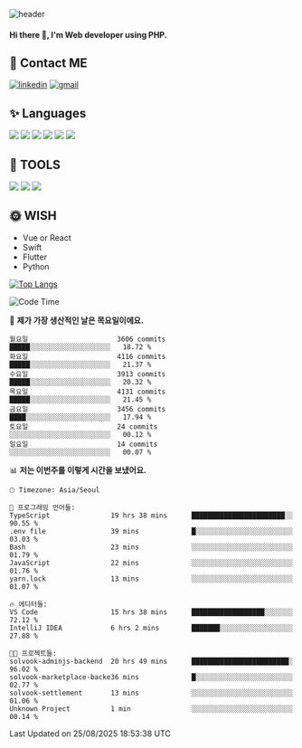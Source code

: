 ![header](https://capsule-render.vercel.app/api?type=waving&color=auto&height=300&section=header&text=Elin&fontSize=90&animation=twinkling)

#### Hi there 👋, I'm <b>Web developer</b> using PHP. ####

<!--
- 🔭 I’m currently working on Uniwill
- 🌱 I’m currently learning Vue or React or Python.
-->

<!---#### I am PHP developer --->

## 💌 Contact ME ###
[<img src='https://img.shields.io/badge/-EunjiKo-%230A66C2?style=flat-square&logo=LinkedIn&logoColor=white' alt='linkedin'>](https://www.linkedin.com/in/https://www.linkedin.com/in/eunji-ko-00a907164//)  [<img src='https://img.shields.io/badge/-einee214%40gmail.com-%23EA4335?style=flat-square&logo=Gmail&logoColor=white' alt='gmail'>](einee214@gmail.com)  


## ✨ Languages
<img src='https://img.shields.io/badge/-PHP-%23777BB4?style=for-the-badge&logo=PHP&logoColor=white'> <img src='https://img.shields.io/badge/-Laravel-%23FF2D20?style=for-the-badge&logo=Laravel&logoColor=white'> <img src='https://img.shields.io/badge/Jquery-%230769AD?style=for-the-badge&logo=Jquery&logoColor=white'> <img src='https://img.shields.io/badge/CSS3-%231572B6?style=for-the-badge&logo=CSS3&logoColor=white'> <img src='https://img.shields.io/badge/Bootstrap-%237952B3?style=for-the-badge&logo=Bootstrap&logoColor=white' > <img src='https://img.shields.io/badge/MySQL-%234479A1?style=for-the-badge&logo=MySQL&logoColor=white' >

## 🌷 TOOLS
<img src='https://img.shields.io/badge/PHPSTORM-%23000000?style=for-the-badge&logo=PhpStorm&logoColor=white' > <img src='https://img.shields.io/badge/GitLab-%23FCA121?style=for-the-badge&logo=GitLab&logoColor=white' > <img src='https://img.shields.io/badge/GitHub-%23181717?style=for-the-badge&logo=GitHub&logoColor=white'>


## 🌞 WISH
- Vue or React
- Swift
- Flutter
- Python


[![Top Langs](https://github-readme-stats.vercel.app/api/top-langs/?username=ein214&layout=compact)](https://github.com/anuraghazra/github-readme-stats)

<!--START_SECTION:waka-->
![Code Time](http://img.shields.io/badge/Code%20Time-4%2C413%20hrs%2026%20mins-blue)

📅 **제가 가장 생산적인 날은 목요일이에요.** 

```text
월요일                      3606 commits        █████░░░░░░░░░░░░░░░░░░░░   18.72 % 
화요일                      4116 commits        █████░░░░░░░░░░░░░░░░░░░░   21.37 % 
수요일                      3913 commits        █████░░░░░░░░░░░░░░░░░░░░   20.32 % 
목요일                      4131 commits        █████░░░░░░░░░░░░░░░░░░░░   21.45 % 
금요일                      3456 commits        ████░░░░░░░░░░░░░░░░░░░░░   17.94 % 
토요일                      24 commits          ░░░░░░░░░░░░░░░░░░░░░░░░░   00.12 % 
일요일                      14 commits          ░░░░░░░░░░░░░░░░░░░░░░░░░   00.07 % 
```


📊 **저는 이번주를 이렇게 시간을 보냈어요.** 

```text
🕑︎ Timezone: Asia/Seoul

💬 프로그래밍 언어들: 
TypeScript               19 hrs 38 mins      ███████████████████████░░   90.55 % 
.env file                39 mins             █░░░░░░░░░░░░░░░░░░░░░░░░   03.03 % 
Bash                     23 mins             ░░░░░░░░░░░░░░░░░░░░░░░░░   01.79 % 
JavaScript               22 mins             ░░░░░░░░░░░░░░░░░░░░░░░░░   01.76 % 
yarn.lock                13 mins             ░░░░░░░░░░░░░░░░░░░░░░░░░   01.07 % 

🔥 에디터들: 
VS Code                  15 hrs 38 mins      ██████████████████░░░░░░░   72.12 % 
IntelliJ IDEA            6 hrs 2 mins        ███████░░░░░░░░░░░░░░░░░░   27.88 % 

🐱‍💻 프로젝트들: 
solvook-adminjs-backend  20 hrs 49 mins      ████████████████████████░   96.02 % 
solvook-marketplace-backe36 mins             █░░░░░░░░░░░░░░░░░░░░░░░░   02.77 % 
solvook-settlement       13 mins             ░░░░░░░░░░░░░░░░░░░░░░░░░   01.06 % 
Unknown Project          1 min               ░░░░░░░░░░░░░░░░░░░░░░░░░   00.14 % 
```


 Last Updated on 25/08/2025 18:53:38 UTC
<!--END_SECTION:waka-->

<!---![GitHub stats](https://github-readme-stats.vercel.app/api?username=ein214&show_icons=true&theme=dracula)  --->



